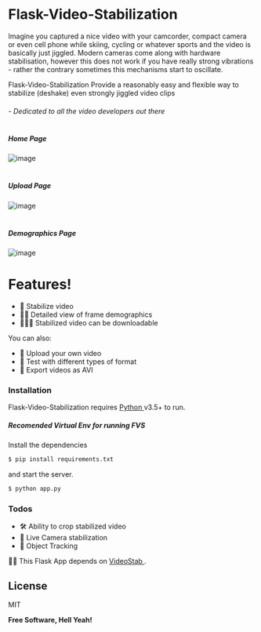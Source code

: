 # Flask-Video-Stabilization


Imagine you captured a nice video with your camcorder, compact camera or even cell phone while skiing, cycling or whatever sports and the video is basically just jiggled. Modern cameras come along with hardware stabilisation, however this does not work if you have really strong vibrations - rather the contrary sometimes this mechanisms start to oscillate. 

 Flask-Video-Stabilization Provide a reasonably easy and flexible way to stabilize (deshake) even strongly jiggled video clips
 ###### - Dedicated to all the video developers out there 

#
##### Home Page
![image](https://user-images.githubusercontent.com/11213043/89710440-b3a2b100-d9a0-11ea-9c85-134296e35078.png)
#
##### Upload Page
![image](https://user-images.githubusercontent.com/11213043/89710464-e482e600-d9a0-11ea-8e21-e17e3ef184b1.png)
#
##### Demographics Page
![image](https://user-images.githubusercontent.com/11213043/89710492-2a3fae80-d9a1-11ea-901a-fe1783236104.png)
# Features!

  - 👷 Stabilize video
  - 👨‍🔧 Detailed view of frame demographics
  - 👨🏻‍💻 Stabilized video can be downloadable

You can also:
  - 🥇 Upload your own video
  - 🥈  Test with different types of format
  - 🥉 Export videos as AVI


### Installation

Flask-Video-Stabilization requires [Python ](https://www.python.org/downloads/) v3.5+ to run.

##### Recomended Virtual Env for running FVS



Install the dependencies 
```sh
$ pip install requirements.txt
```
 and start the server.
```sh
$ python app.py
```
 


### Todos

 - 🛠 Ability to crop stabilized video
 - 🧹 Live Camera stabilization
 - 🔨 Object Tracking 

 🙏🏼 This Flask App depends on [VideoStab ](https://github.com/AdamSpannbauer/python_video_stab/releases/tag/1.7.3) .

License
----

MIT

**Free Software, Hell Yeah!**
